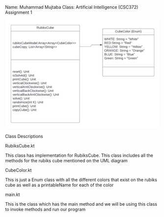 Name: Muhammad Mujtaba
Class: Artificial Intelligence (CSC372)
Assignment 1

![UML Diagram](./images/Rubiks_cube_UML.png)

Class Descriptions

RubiksCube.kt

This class has implementation for RubiksCube. This class includes all the methods
for the rubiks cube mentioned on the UML diagram

CubeColor.kt

This is just a Enum class with all the different colors that exist on the 
rubiks cube as well as a printableName for each of the color

main.kt

This is the class which has the main method and we will be using this 
class to invoke methods and run our program